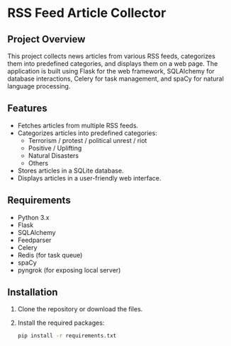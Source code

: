 # RSS Feed Article Collector

## Project Overview

This project collects news articles from various RSS feeds, categorizes them into predefined categories, and displays them on a web page. The application is built using Flask for the web framework, SQLAlchemy for database interactions, Celery for task management, and spaCy for natural language processing.

## Features

- Fetches articles from multiple RSS feeds.
- Categorizes articles into predefined categories:
  - Terrorism / protest / political unrest / riot
  - Positive / Uplifting
  - Natural Disasters
  - Others
- Stores articles in a SQLite database.
- Displays articles in a user-friendly web interface.

## Requirements

- Python 3.x
- Flask
- SQLAlchemy
- Feedparser
- Celery
- Redis (for task queue)
- spaCy
- pyngrok (for exposing local server)

## Installation

1. Clone the repository or download the files.
2. Install the required packages:

   ```bash
   pip install -r requirements.txt
